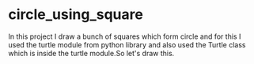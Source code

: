 # circle_using_square
In this project I draw a bunch of squares which form circle and for this I used the turtle module from python library and also used the Turtle class
which is inside the turtle module.So let's draw this.
